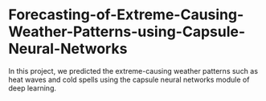 # Forecasting-of-Extreme-Causing-Weather-Patterns-using-Capsule-Neural-Networks
In this project, we predicted the extreme-causing weather patterns such as heat waves and cold spells using the capsule neural networks module of deep learning.
